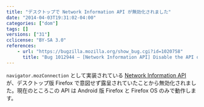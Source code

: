 ```yaml
---
title: "デスクトップで Network Information API が無効化されました"
date: "2014-04-03T19:31:02-04:00"
categories: ["dom"]
tags: []
versions: ["31"]
cclicense: "BY-SA 3.0"
references:
    - url: "https://bugzilla.mozilla.org/show_bug.cgi?id=1020758"
      title: "Bug 1012944 – [Network Information API] Disable the API on desktop"
---
```

`navigator.mozConnection` として実装されている [Network Information API](https://developer.mozilla.org/docs/Web/API/Network_Information_API) が、デスクトップ版 Firefox で意図せず露呈されていたことから無効化されました。現在のところこの API は Android 版 Firefox と Firefox OS のみで動作します。
